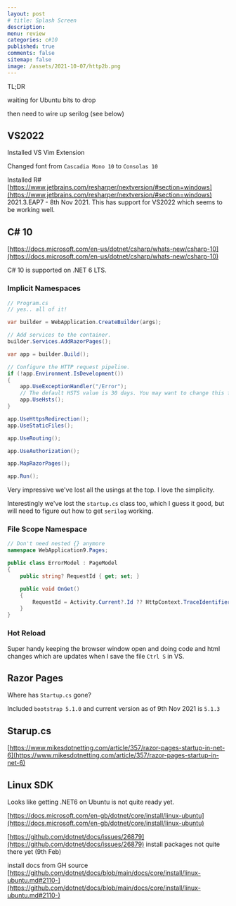 ```yaml
---
layout: post
# title: Splash Screen
description: 
menu: review
categories: c#10 
published: true 
comments: false     
sitemap: false
image: /assets/2021-10-07/http2b.png
---
```


<!-- ## Introduction. -->

<!-- [![alt text](/assets/2021-08-04/local.jpg "local")](/assets/2021-08-04/local.jpg) -->
<!-- [![alt text](/assets/2021-10-22/email-cover.jpg "email"){:width="800px"}](/assets/2021-10-22/email-cover.jpg) -->
<!-- [![alt text](/assets/2021-10-22/email-cover.jpg "Thanks to Solen Feyissa on unsplash - https://unsplash.com/@solenfeyissa")](https://unsplash.com/@solenfeyissa) -->

TL;DR

waiting for Ubuntu bits to drop

then need to wire up serilog (see below)

## VS2022

Installed VS Vim Extension

Changed font from `Cascadia Mono 10` to `Consolas 10`

Installed R# [https://www.jetbrains.com/resharper/nextversion/#section=windows](https://www.jetbrains.com/resharper/nextversion/#section=windows) 2021.3.EAP7 - 8th Nov 2021. This has support for VS2022 which seems to be working well.

## C# 10

[https://docs.microsoft.com/en-us/dotnet/csharp/whats-new/csharp-10](https://docs.microsoft.com/en-us/dotnet/csharp/whats-new/csharp-10)

C# 10 is supported on .NET 6 LTS.

### Implicit Namespaces

```cs
// Program.cs
// yes.. all of it!

var builder = WebApplication.CreateBuilder(args);

// Add services to the container.
builder.Services.AddRazorPages();

var app = builder.Build();

// Configure the HTTP request pipeline.
if (!app.Environment.IsDevelopment())
{
    app.UseExceptionHandler("/Error");
    // The default HSTS value is 30 days. You may want to change this for production scenarios, see https://aka.ms/aspnetcore-hsts.
    app.UseHsts();
}

app.UseHttpsRedirection();
app.UseStaticFiles();

app.UseRouting();

app.UseAuthorization();

app.MapRazorPages();

app.Run();
```

Very impressive we've lost all the usings at the top. I love the simplicity.

Interestingly we've lost the `startup.cs` class too, which I guess it good, but will need to figure out how to get `serilog` working.


### File Scope Namespace

```cs
// Don't need nested {} anymore
namespace WebApplication9.Pages;

public class ErrorModel : PageModel
{
    public string? RequestId { get; set; }

    public void OnGet()
    {
        RequestId = Activity.Current?.Id ?? HttpContext.TraceIdentifier;
    }
}
```

### Hot Reload

Super handy keeping the browser window open and doing code and html changes which are updates when I save the file `Ctrl S` in VS.


## Razor Pages

Where has `Startup.cs` gone?

Included `bootstrap 5.1.0` and current version as of 9th Nov 2021 is `5.1.3` 

## Starup.cs

[https://www.mikesdotnetting.com/article/357/razor-pages-startup-in-net-6](https://www.mikesdotnetting.com/article/357/razor-pages-startup-in-net-6)


## Linux SDK

Looks like getting .NET6 on Ubuntu is not quite ready yet.

[https://docs.microsoft.com/en-gb/dotnet/core/install/linux-ubuntu](https://docs.microsoft.com/en-gb/dotnet/core/install/linux-ubuntu)


[https://github.com/dotnet/docs/issues/26879](https://github.com/dotnet/docs/issues/26879) install packages not quite there yet (9th Feb)

install docs from GH source [https://github.com/dotnet/docs/blob/main/docs/core/install/linux-ubuntu.md#2110-](https://github.com/dotnet/docs/blob/main/docs/core/install/linux-ubuntu.md#2110-)
